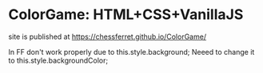 # ColorGame: HTML+CSS+VanillaJS
site is published at https://chessferret.github.io/ColorGame/

In FF don't work properly due to this.style.background;
Neeed to change it to this.style.backgroundColor;
